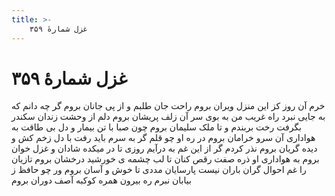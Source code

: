 ```yaml
---
title: >-
    غزل شمارهٔ ۳۵۹
---
```

# غزل شمارهٔ ۳۵۹

خرم آن روز کز این منزل ویران بروم
راحت جان طلبم و از پی جانان بروم
گر چه دانم که به جایی نبرد راه غریب
من به بوی سر آن زلف پریشان بروم
دلم از وحشت زندان سکندر بگرفت
رخت بربندم و تا ملک سلیمان بروم
چون صبا با تن بیمار و دل بی طاقت
به هواداری آن سرو خرامان بروم
در ره او چو قلم گر به سرم باید رفت
با دل زخم کش و دیده گریان بروم
نذر کردم گر از این غم به درآیم روزی
تا در میکده شادان و غزل خوان بروم
به هواداری او ذره صفت رقص کنان
تا لب چشمه ی خورشید درخشان بروم
تازیان را غم احوال گران باران نیست
پارسایان مددی تا خوش و آسان بروم
ور چو حافظ ز بیابان نبرم ره بیرون
همره کوکبه آصف دوران بروم
